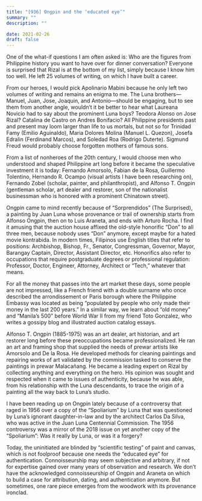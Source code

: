 ```yaml
---
title: "[936] Ongpin and the ‘educated eye’"
summary: ""
description: ""

date: 2021-02-26
draft: false
---
```


One of the what-if questions I am often asked is: Who are the figures from Philippine history you want to have over for dinner conversation? Everyone is surprised that Rizal is at the bottom of my list, simply because I know him too well. He left 25 volumes of writing, on which I have built a career.

From our heroes, I would pick Apolinario Mabini because he only left two volumes of writing and remains an enigma to me. The Luna brothers—Manuel, Juan, Jose, Joaquin, and Antonio—should be engaging, but to see them from another angle, wouldn’t it be better to hear what Laureana Novicio had to say about the prominent Luna boys? Teodora Alonso on Jose Rizal? Catalina de Castro on Andres Bonifacio? All Philippine presidents past and present may loom larger than life to us mortals, but not so for Trinidad Famy (Emilio Aguinaldo), Maria Dolores Molina (Manuel L. Quezon), Josefa Edralin (Ferdinand Marcos), and Soledad Roa (Rodrigo Duterte). Sigmund Freud would probably choose forgotten mothers of famous sons.

From a list of nonheroes of the 20th century, I would choose men who understood and shaped Philippine art long before it became the speculative investment it is today: Fernando Amorsolo, Fabian de la Rosa, Guillermo Tolentino, Hernando R. Ocampo (visual artists I have been researching on), Fernando Zobel (scholar, painter, and philanthropist), and Alfonso T. Ongpin (gentleman scholar, art dealer and restorer, son of the nationalist businessman who is honored with a prominent Chinatown street).

Ongpin came to mind recently because of “Sorprendidos” (The Surprised), a painting by Juan Luna whose provenance or trail of ownership starts from Alfonso Ongpin, then on to Luis Araneta, and ends with Arturo Rocha. I find it amusing that the auction house affixed the old-style honorific “Don” to all three men, because nobody uses “Don” anymore, except maybe for a hated movie kontrabida. In modern times, Filipinos use English titles that refer to positions: Archbishop, Bishop, Fr., Senator, Congressman, Governor, Mayor, Barangay Captain, Director, Assistant Director, etc. Honorifics also refer to occupations that require postgraduate degrees or professional regulation: Professor, Doctor, Engineer, Attorney, Architect or “Tech,” whatever that means.

For all the money that passes into the art market these days, some people are not impressed, like a French friend with a double surname who once described the arrondissement or Paris borough where the Philippine Embassy was located as being “populated by people who only made their money in the last 200 years.” In a similar way, we learn about “old money” and “Manila’s 500” before World War II from my friend Toto Gonzalez, who writes a gossipy blog and illustrated auction catalog essays.

Alfonso T. Ongpin (1885-1975) was an art dealer, art historian, and art restorer long before these preoccupations became professionalized. He ran an art and framing shop that supplied the needs of prewar artists like Amorsolo and De la Rosa. He developed methods for cleaning paintings and repairing works of art validated by the commission tasked to conserve the paintings in prewar Malacañang. He became a leading expert on Rizal by collecting anything and everything on the hero. His opinion was sought and respected when it came to issues of authenticity, because he was able, from his relationship with the Luna descendants, to trace the origin of a painting all the way back to Luna’s studio.

I have been reading up on Ongpin lately because of a controversy that raged in 1956 over a copy of the “Spoliarium” by Luna that was questioned by Luna’s ignorant daughter-in-law and by the architect Carlos Da Silva, who was active in the Juan Luna Centennial Commission. The 1956 controversy was a mirror of the 2018 issue on yet another copy of the “Spoliarium”: Was it really by Luna, or was it a forgery?

Today, the uninitiated are blinded by “scientific testing” of paint and canvas, which is not foolproof because one needs the “educated eye” for authentication. Connoisseurship may seem subjective and arbitrary, if not for expertise gained over many years of observation and research. We don’t have the acknowledged connoisseurship of Ongpin and Araneta on which to build a case for attribution, dating, and authentication anymore. But sometimes, one rare piece emerges from the woodwork with its provenance ironclad.
